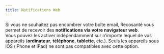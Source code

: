 ```yaml
---
title: Notifications Web
---
```


Si vous ne souhaitez pas encombrer votre boîte email, Recosanté vous permet de recevoir des **notifications via votre navigateur web**.<br/>Vous pouvez les activer indépendamment sur n’importe lequel de vos appareils (**ordinateur**, **téléphone**, **tablette**, etc.). Seuls les appareils sous iOS (iPhone et iPad) ne sont pas compatibles avec cette option.
